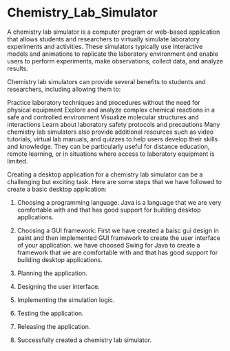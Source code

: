 # Chemistry_Lab_Simulator
A chemistry lab simulator is a computer program or web-based application that allows students and researchers to virtually simulate laboratory experiments and activities. These simulators typically use interactive models and animations to replicate the laboratory environment and enable users to perform experiments, make observations, collect data, and analyze results.

Chemistry lab simulators can provide several benefits to students and researchers, including allowing them to:

Practice laboratory techniques and procedures without the need for physical equipment
Explore and analyze complex chemical reactions in a safe and controlled environment
Visualize molecular structures and interactions
Learn about laboratory safety protocols and precautions
Many chemistry lab simulators also provide additional resources such as video tutorials, virtual lab manuals, and quizzes to help users develop their skills and knowledge. They can be particularly useful for distance education, remote learning, or in situations where access to laboratory equipment is limited.

Creating a desktop application for a chemistry lab simulator can be a challenging but exciting task. Here are some steps that we have followed to create a basic desktop application:

1. Choosing a programming language: Java is a language that we are very comfortable with and that has good support for building desktop applications.

2. Choosing a GUI framework: First we have created a baisc gui design in paint and then implemented GUI framework to create the user interface of your application. we have choosed Swing for Java to create a framework that we are comfortable with and that has good support for building desktop applications.

3. Planning the application.

4. Designing the user interface.

5. Implementing the simulation logic.

6. Testing the application.

7. Releasing the application.

8. Successfully created a chemistry lab simulator.

